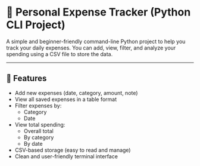 # 💼 Personal Expense Tracker (Python CLI Project)

A simple and beginner-friendly command-line Python project to help you track your daily expenses. You can add, view, filter, and analyze your spending using a CSV file to store the data.

---

## 📌 Features

- Add new expenses (date, category, amount, note)
- View all saved expenses in a table format
- Filter expenses by:
  - Category
  - Date
- View total spending:
  - Overall total
  - By category
  - By date
- CSV-based storage (easy to read and manage)
- Clean and user-friendly terminal interface
